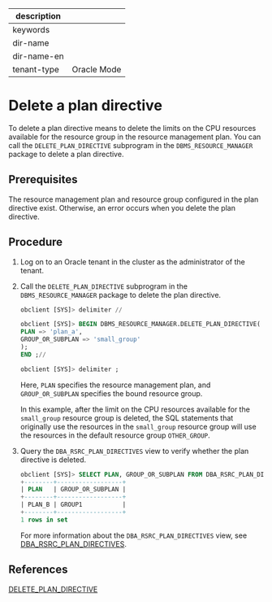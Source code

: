 |description||
|---|---|
|keywords||
|dir-name||
|dir-name-en||
|tenant-type|Oracle Mode|

# Delete a plan directive

To delete a plan directive means to delete the limits on the CPU resources available for the resource group in the resource management plan. You can call the `DELETE_PLAN_DIRECTIVE` subprogram in the `DBMS_RESOURCE_MANAGER` package to delete a plan directive.

## Prerequisites

The resource management plan and resource group configured in the plan directive exist. Otherwise, an error occurs when you delete the plan directive.

## Procedure

1. Log on to an Oracle tenant in the cluster as the administrator of the tenant.

2. Call the `DELETE_PLAN_DIRECTIVE` subprogram in the `DBMS_RESOURCE_MANAGER` package to delete the plan directive.

   ```sql
   obclient [SYS]> delimiter //

   obclient [SYS]> BEGIN DBMS_RESOURCE_MANAGER.DELETE_PLAN_DIRECTIVE(
   PLAN => 'plan_a',
   GROUP_OR_SUBPLAN => 'small_group'
   );
   END ;//

   obclient [SYS]> delimiter ;
   ```

   Here, `PLAN` specifies the resource management plan, and `GROUP_OR_SUBPLAN` specifies the bound resource group.

   In this example, after the limit on the CPU resources available for the `small_group` resource group is deleted, the SQL statements that originally use the resources in the `small_group` resource group will use the resources in the default resource group `OTHER_GROUP`.

3. Query the `DBA_RSRC_PLAN_DIRECTIVES` view to verify whether the plan directive is deleted.

   ```sql
   obclient [SYS]> SELECT PLAN, GROUP_OR_SUBPLAN FROM DBA_RSRC_PLAN_DIRECTIVES;
   +--------+------------------+
   | PLAN   | GROUP_OR_SUBPLAN |
   +--------+------------------+
   | PLAN_B | GROUP1           |
   +--------+------------------+
   1 rows in set
   ```

   For more information about the `DBA_RSRC_PLAN_DIRECTIVES` view, see [DBA_RSRC_PLAN_DIRECTIVES](../../../../../700.reference/700.system-views/500.system-view-of-oracle-mode/200.dictionary-view-of-oracle-mode/18600.dba_rsrc_plan_directives-of-oracle-mode.md).

## References

[DELETE_PLAN_DIRECTIVE](../../../../../700.reference/500.sql-reference/300.pl-reference/300.pl-oracle/1400.pl-system-package-oracle/13300.dbms-resource-manager-oracle/700.delete-plan-directive-oracle.md)